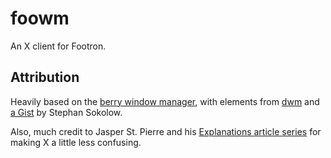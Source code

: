 # foowm

An X client for Footron.

## Attribution 
Heavily based on the [berry window manager](https://github.com/JLErvin/berry),
with elements from [dwm](https://dwm.suckless.org/) and 
[a Gist](https://gist.github.com/ssokolow/e7c9aae63fb7973e4d64cff969a78ae8) by 
Stephan Sokolow.

Also, much credit to Jasper St. Pierre and his 
[Explanations article series](https://magcius.github.io/xplain/article/) for 
making X a little less confusing.
